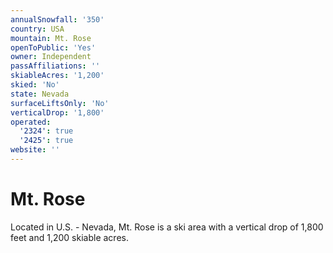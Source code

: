 ```yaml
---
annualSnowfall: '350'
country: USA
mountain: Mt. Rose
openToPublic: 'Yes'
owner: Independent
passAffiliations: ''
skiableAcres: '1,200'
skied: 'No'
state: Nevada
surfaceLiftsOnly: 'No'
verticalDrop: '1,800'
operated:
  '2324': true
  '2425': true
website: ''
---
```



# Mt. Rose

Located in U.S. - Nevada, Mt. Rose is a ski area with a vertical drop of 1,800 feet and 1,200 skiable acres.

